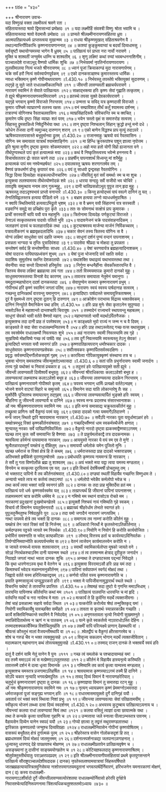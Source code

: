 +++
title = "४३०"

+++
श्रीनारायण उवाच-  
यदा विष्णुरहं वक्ता लक्ष्मीस्त्वं श्रवणे रता ।  
संहितायास्तदा श्रावो द्विमासाभ्यां प्रमोक्षदः ॥१ ॥
यदा लक्ष्मीर्हि संवक्त्री विष्णुः श्रोता भवामि च ।  
संहितायास्तदा श्रावो वेदमासैः प्रमोक्षदः ॥२ ॥
प्राप्यते श्रीलक्ष्मीनारायणसंहितया ध्रुवः ।  
आत्मपातिव्रत्यधर्मः प्राप्तस्त्वया मुखान्मम ॥३ ॥
राधया श्रीकृष्णमुखात् संहिताश्रवणेन वै ।  
तथाऽन्याभिर्गोपिकाभिः कृष्णनारायणाननात् ॥४ ॥
काश्यां कुङ्कुमवाप्यां च बदर्यां दिव्यधामसु ।  
सर्वसृष्टौ यथायोग्यमस्या भागेन वै ध्रुवम् ॥५ ॥
पातिव्रत्यं परं प्राप्ता नरा नार्यो नरायणे ।  
मुक्तिं च शाश्वतीं जग्मुर्मम धाम्नि च शाश्वतीम् ॥६ ॥
शृणु लक्ष्मि! कथां रम्यां भवबन्धननाशिनीम् ।  
पाञ्चालदेशे राजाऽभूद् वैष्णवो धार्मिकः शुचिः ॥७ ॥
निर्भयवर्मा नृपतिर्नारायणपरायणः ।  
तुलसीमालया नित्यं भजते श्रीनरायणम् ॥८ ॥
ध्यानं पूजां क्रियाकाण्डं मुदा नारायणार्पणम् ।  
चक्रे सर्वं हरौ नित्यं सर्वस्वार्पणपूर्वकम् ॥९ ॥
एको दानकसञ्ज्ञश्च कुमारस्तस्य धार्मिकः ।  
नवधा भक्तिमान् कृष्णे गोपीनाथपरायणः ॥1.430.१० ॥
निर्भयस्तु तपस्तेपे भक्तियुक्तं सुदारुणम् ।  
तद्गृहे तु सुते जाते राधालक्ष्मीकलान्विते ॥११ ॥
जीवन्ती लावण्यवती ब्रह्मचर्यपरायणे ।  
नारायणं स्वामिनं ते सेवाते पातिव्रत्यतः ॥१२॥
साक्षाद्भक्त्या हरिः कृष्णः सेवां गृह्णाति तत्कृताम् ।  
ते ह्युभे श्रीकृष्णनारायणस्वामिपरायणे ॥१३॥
व्रतस्थे तपसा युक्ते देवकार्यपरायणे ।  
यद्गृहे भगवान् कृष्णो विराजते निरन्तरम् ॥१४॥
उन्मत्ता च सविद् यत्र कृष्णदासी विराजते ।  
कुमारः पश्चिमे व्याघ्रारण्ये तलस्य रक्षसः ॥१५॥
वनं सम्प्राविशत् तीर्थं कर्तुं श्यामस्य दर्शनम् ।  
तत्रारण्यं योगिनश्च रैवताचलवासिनः ॥१६॥
व्याघ्रसिंहादिरूपैः संविचरन्ति स्म च क्वचित् ।  
कुमारेण पथि दृष्टाः सिंहा व्याघ्राः शतं परम् ॥१७॥
भयेन त्रस्तो वृक्षं स समारुरोह सत्वरम् ।  
सिंहास्तु द्रुमसान्निध्ये निषेदुर्निर्भया यथा ॥१८॥
तान् दृष्ट्वा निश्चलान् सिंहान् क्रुद्धो हन्तुं मनो दधे ।  
क्रोधेन तेजसा दानी व्यमुञ्चद् दारुणान् शरान् ॥१ ९॥
एको बाणेन विद्धश्च प्राप मृत्युं तदाऽपरे ।  
ऋषिरूपास्तापसास्ते बभूवुर्मानवा द्रुतम् ॥1.430.२० ॥
राजानमाहुः ऋषयो वयं रैवतवासिनः ।  
योगिनः स्म समायाता यात्रार्थं श्यामशार्ङ्गिणः ॥२१ ॥
मा हिन्धि क्रूररूपांश्च पशून् ज्ञात्वा नृपोत्तम ।  
इति श्रुत्वा मुनीन् दृष्ट्वा कुमारः शोकमाप्तवान् ॥२२॥
अहो मया हतो योगी विप्रो ह्यजानता वने ।  
तीर्थपुण्यस्थले पापं कृतं हत्यात्मकं मया ॥२३॥
कथं वै निष्कृतिस्त्वस्य भवेन्मे हननस्य वै ।  
विचार्यावततार द्रोः पपात चरणे तदा ॥२४॥
प्राहर्षीन् पापनाशार्थं विध्यन्तु मां शरैर्मुहुः ।  
हत्यात्मकं पापं मम नश्येन्महर्षयः! ॥२५॥
दयालवस्तु ऋषयः शरणागतमेव तम् ।  
वैष्णवं छत्रधर्माणं प्रोचुः कृपापरं वचः ॥२६॥
वयं तु साधवो द्वन्द्वसहा रैवतयोगिनः ।  
सिद्धा दिव्या दिव्यदेहाः सङ्कल्पाधीनचारिणः ॥२७॥
जीवयितुं मृतं सर्वं समर्थाः स्म च मा शुचः ।  
इत्युक्त्वा तलश्यामस्य तीर्थस्योष्णोदकं शवे ॥२८॥
धारया सन्ददुः सर्वे सजीवो भव चोचिरे ।  
तावदृषिः समुत्थाय ननाम तान् गुरून्मुहु\_ ॥२९॥
दानी चातिप्रसन्नोऽभूत् पुपूज तान् हृदा मुहुः ।  
ऋषयस्तु तदाऽदृश्यभावं प्राप्तो वनान्तरे ॥1.430.३० ॥
किन्तु हत्योद्भवं पापं ववल्गे दानिनं तु यत् ।  
तेनातिविह्वलस्तत्र हत्यया पीडितो वने ॥३ १ ॥
बभ्राम हत्यया लग्नो व्याधधर्ममुपाश्रितः ।  
न क्वापि स्थितिमापेदे हत्ययाऽभिद्रुतो भृशम् ॥३२॥
स वै भ्रमन् ययौ सिंहारण्यं यत्र सरस्वती ।  
वडवाग्निं समुद्रे सा प्रचिक्षेप पुरा कृते ॥३३॥
ततः सः सोमनाथं सत्क्षेत्रं प्राप कुमारकः ।  
प्राचीं सरस्वतीं चापि ययौ यत्र महामुनिः ॥३४॥
त्रितोनामा दिव्यदेहः पर्णकुट्यां विराजते ।  
तेनाऽयं सत्कृतस्तस्य पादयोः पतितो भुवि ॥३५॥
पादावनेजनं चक्रे पादसंवाहनादिकम् ।  
जलाहरणं दास्यं च फलाहारादिकं तथा ॥३६॥
कुट्याश्रमस्य मार्जन्या मार्जनं निर्विकच्चरम् ।  
पत्रावलीकरणं च ब्रह्मवृक्षदलादिभिः ॥३७॥
चकार सेवनं तस्य त्रितस्य योगिनः स वै ।  
योग्यं लक्ष्मि! साधुसेवा पापं दहति जन्मनः ॥३८॥
साधूनां दर्शनं पुण्यं वन्दनं पापनाशनम् ।  
प्रसन्नता भाग्यदा च तृप्तिः पुत्रादिवंशदा ॥३ ९॥
पादसेवा श्रीप्रदा च मोक्षदा तु प्रपन्नता ।  
सन्तोषणं सर्वदं हि सन्तोषणीयाः साधवः ॥1.430.४० ॥
येषां चरणवार्यत्र ब्रह्महत्यादिनाशकम् ।  
योषां पादरजः पापिपापप्रध्वंसनं शुभम् ॥४१ ॥
येषां पूजा भोजनादि सर्वं रक्षति सर्वदा ।  
यदाशिषः सुमूर्ताश्च रक्षन्ति देशकालयोः ॥४२॥
यथाशक्ति यथाद्रव्यं यथाभावस्तथा तथा ।  
सेवनीयाः सदा सन्तो दिव्यास्ते हरिमूर्तयः ॥४३ ॥
निर्गुणा बन्धनैर्हीनाः सेवकाँस्तारयन्ति वै ।  
त्रितस्य सेवया लक्ष्मि! ब्रह्महत्या लयं गता ॥४४॥
ततो विस्मयमापन्नः कुमारो दानको मुहुः ।  
साधुसमागमस्तस्या विनाशे वेद कारणम् ॥४५॥
तावत्तत्र समायाता नेतुमेनं यमानुगाः ।  
यमदूतान्महाघोरान् ददर्श दानकस्तदा ॥४६ ॥
सेवापुण्येन सस्मार कृष्णनारायणं प्रभुम् ।  
गोपीनाथं हरिं कृष्णं स्वामिनं जगतां पतिम् ॥४७॥
नारायणः स्वयं स्वस्य पार्षदानाह सत्वरम् ।  
गच्छन्तु दानिरक्षार्थं वारयन्तु यमानुगान् ॥४८॥
इत्यादिष्टाः पार्षदास्ते समाययुस्त्रिताश्रमम् ।  
दूरं वै वृक्षमध्ये तान् दृष्ट्वा दूतान् हि दारुणान् ॥४९॥
आक्रोशेन पराभाव्य विद्राव्य भक्तसेवकम् ।  
दानिनं निन्युरेते वैमानिकेन पथा हरिम् ॥1.430.५० ॥
हरिः प्राह मुनेः सेवा कृताऽनेन सुपुण्यदा ।  
भक्तोऽस्ति मे महाशान्तो दान्तश्चापि चिरायुषः ॥५१ ॥
तस्मादेनं राज्यभारे स्थापयन्तु महाबलम् ।  
साधूनां सेवको भावी वर्तते वैष्णवो महान् ॥५२॥
महाभागवतो भावी मदर्थाऽर्पितनैजकः ।  
इत्युक्तश्च तदा दानी प्राह तं परमेश्वरम् ॥५३॥
न काङ्क्ष्यते भुवो राज्यं न जन्म न च वै दिवम् ।  
काङ्क्ष्यते ते सदा सेवा राधालक्ष्म्यन्वितस्य वै ॥५४॥
हरिः प्राह तथाऽस्त्वेतद् गच्छ वत्स यथासुखम् ।  
तव स्वस्रोर्मम राधालक्ष्म्यौ निवत्स्यतः शुभे ॥५५॥
अहं नारायणः स्वामी निवत्स्यामि तव गृहे ।  
सुखयिष्ये मोक्षयिष्ये गच्छ त्वं पार्षदैः सह ॥५६॥
तव दूर्गे निवत्स्यामि स्वस्त्यस्तु तेऽनु सेवक! ।  
इत्यादिष्टो भगवता ययौ स्वनगरं प्रति ॥५७॥
कृष्णपातिव्रत्यपरान् धर्मांश्चकार दादकः ।  
साधुसेवापरः कृष्णनारायणप्रसेवकः ॥५८॥
सर्वोत्सवकरः कृष्णार्पितसर्वस्वदक्षिणः ।  
प्रवृद्धः सर्वसम्पद्भिर्गोलोकसदृशं गृहम् ॥५९॥
कारयित्वा गोपिकायुक्कृष्णं संस्थाप्य तत्र च ।  
भुक्त्वा भोगान् समस्तांश्च जीवन्मुक्तोऽभवत्सदा ॥1.430.६ ०॥
सतां पतिः प्रभुर्नारायणः स्वामी जनार्दनः ।  
तस्य गृहे यथोक्तं च निवासं प्रचकार ह ॥६ १ ॥
तदुत्तरं हरेः पातिव्रत्ययुक्ते सती ह्युभे ।  
जीवन्ती लावण्यवती दिव्यैश्वर्ये बभूवतुः ॥६२॥
जीवन्त्यां श्रीराधिकायाः कलाऽऽवेशो बभूव ह ।  
लावण्यवत्यां लक्ष्म्याश्च कलाऽऽवेशो बभूव ह ॥६३॥
जीवन्त्या लावण्यवत्या दादकेन निरन्तरम् ।  
पातिव्रत्यं कृष्णनारायणे गोपीश्वरे कृतम् ॥६४॥
त्रयस्य भगवान् धार्मिः प्रत्यक्षो वर्ततेऽन्वहम् ।  
भोजने शयने वाट्यां विहारे च समुत्सवे ॥६५॥
विमानेन सदा याति लोकान्तरेषु तैः सह ।  
मुक्तैर्देवैः पूजितश्च समायात्यनु तद्गृहम् ॥६६॥
जीवन्त्या लावण्यवत्यार्पितं भुङ्क्ते हरिः स्वयम् ।  
श्रीहरिणा तु जीवन्त्यै लावण्यायै च दानिने ॥६७॥
स्वस्य मन्त्रः प्रदत्तश्च संसारभवनाशकः ।  
ओं नमः श्रीकृष्णनारायणाय स्वामिने नमः ॥६८॥
इति मन्त्रं समासाद्य चक्रुस्तत्कीर्तनं मुहुः ।  
तच्छ्रुत्वा प्राणिनः सर्वे वैकुण्ठं परमं ययुः ॥६९॥
एकदा दादको गत्वा यममार्गेऽतिदारुणे ।  
मन्त्रं जपन् स्थितो द्वारि श्रावयामास नारकान् ॥1.430.७० ॥
सर्वेऽपि नारकाः पूता ययुर्धामाऽक्षरं हरेः ।  
यमक्षेत्रमभूद् रिक्तं कृष्णकीर्तनसंश्रवात् ॥७१ ॥
गच्छद्भिर्वैष्णवं धाम स्वकर्मस्थैर्जनैः क्षणात् ।  
शून्यास्तु नरकाः सर्वे पापिप्राणिविवर्जिताः ॥७२॥
वैकुण्ठे नारदो दृष्ट्वा ह्यकस्माद्वैष्णवाऽऽगमम् ।  
पप्रच्छ तान् कुतः सर्वे समायान्ति हि वैष्णवाः ॥७३ ॥
ते प्राहुर्यमलोकाद्वै तत्र दादकनामकः ।  
श्रावयित्वा हरेर्मन्त्रं पाययामास नारकान् ॥७४॥
आययुस्ते नारका ये वयं स्म एव ते मुने! ।  
श्रुत्वैतन्नारदस्तूर्णं यमक्षेत्रं तु वीक्षितुम् ॥७५॥
समाययौ धर्मलोकं यमेन पूजितो मुनिः ।  
पप्रच्छ धर्मराजं स रिक्तं क्षेत्रं हि ते कथम् ॥७६ ॥
धर्मराजस्तदा प्राह दादको भक्तराडयम् ।  
अतिभक्तो हृषीकेशे पुराणपुरुषोत्तमे ॥७७॥
प्रबोधयति कृष्णस्य नाममन्त्रं हि नारकान् ।  
ते सर्वे तु गता विष्णोर्लोकं ब्रह्म तु शाश्वतम् ॥७८॥
अयं भक्तो मया यद्वा त्वया यमस्य मण्डलात् ।  
विनयेन च सत्कृत्या दूरयितव्य एव यत् ॥७९॥
इति विचार्य देवर्षियमर्षी प्रोचतुस्तु तम् ।  
भो भक्तराट् पापिनो वै तव कीर्तनसंश्रवात् ॥1.430.८०॥
दण्ड्यां स्थलीं विहायैव गच्छन्ति विष्णुधाम ते ।  
अन्यायो भवते त्वत्र मा कर्तव्यं तथाऽनघ! ॥८१ ॥
धर्मलोपो भवेन्नैव कर्मलोपो भवेन्न च ।  
तथा कार्यं त्वया भक्त! याहि स्वनगरं प्रति ॥८२॥
दानकः सः तदा प्राह मुक्तिर्देया व्रतं मम ।  
पातिव्रत्यं परो धर्मः कृष्णसर्वस्वमेव यत् ॥८३॥
तत्प्राप्त्यर्थं हि जीवानां पापिनां पापनाशनम् ।  
तन्नामस्मरणं चात्र करोमि धर्ममेव मे ॥८४॥
न गमिष्ये मम स्थानं वासोऽत्र रोचते मम ।  
नारकाणां प्रदुःखानां दुःखमोचनहेतवे ॥८५॥
इत्युक्तौ निश्चयं नायं गमिष्यति गृहे स्वकम् ।  
विचार्य तौ विमानेन ययतुर्यमनारदौ ॥८६॥
ब्रह्माख्यं श्रीहरेर्धाम लेभाते स्वागतं हरेः ।  
पुपूजतुर्नेमतुश्च निषेदतुर्हरेः पुरः ॥८७॥
तदा यमो जगादैनं नारायणं जगत्पतिम् ।  
नाथ! पापमये क्षेत्रे तव भक्तो हि दानकः ॥८८॥
समागत्य तव नाम्नां करोति कीर्तनं मुहुः ।  
यमक्षेत्रं तेन जातं रिक्तं सर्वं हि निर्जनम् ॥८९ ॥
अधिकारो निरर्थो मे कृतस्तेनाऽतिकीर्तनात् ।  
कर्मदण्डस्य पट्टस्ते जायते स्म निरर्थकः ॥1.430.९०॥
नियोगि न नियोगं हि करोति कार्ययोजितः ।  
प्रभोर्वित्तं समश्नाति स भवेत् काष्ठकीटकः ॥९१ ॥
लोभाद् वित्तस्य हर्ता च कार्यस्याऽविनिवर्तकः ।  
तिर्यग्योनिमवाप्नोति कल्पपर्यन्तमेव सः॥९२॥
वेतनं त्वर्जयन् कार्यमालस्येन करोति न ।  
स जायते वनमध्ये वायसः शतवत्सरान् ॥९३ ॥
स्वार्थी स्वामिकार्यलोप्ता मूषको जायते वने ।  
सोऽहं निरर्थकश्चाऽस्मि दानी यावन्मम स्थले ॥९४॥
तं त्व तस्मान्मम क्षेत्राद् दूरीकुरु जनार्दन ।  
निग्राह्यो जगतां नाथ! भवता दानकः शुचिः ॥९५॥
अन्यथा ते दण्डपटस्तव पद्भ्यां निवेद्यते ।  
किं वृथा धारणेनाऽस्य वृथा वै वेतनेन च ॥९६॥
इत्युक्त्वा विररामाऽसौ हरिः प्राह यमं तदा ।  
किमाश्चर्यं भवेदत्र मन्नाम्नामनुकीर्तनम् ॥९७॥
पापिनां सर्वपापघ्नं स्वर्गदं मोक्षदं तथा ।  
जिह्वाग्रे वर्तते यस्य हरिरित्यक्षरद्वयम् ॥९८॥
कर्णयो पतितं यस्य कृष्णनारायणेति च ।  
प्रयाति कृष्णसायुज्यं पाप्युद्धारकरो हरिः ॥९९॥
भक्ता मे पापिजीवानामुद्धारार्थं स्थले स्थले ।  
विचरन्ति यथेष्टं ते तारयन्ति प्रपत्तितः ॥1.430.१० ०॥
तेषामहं सदा तुष्टो ये गृणन्ति ममाऽभिधाम् ।  
तारयन्ति पापिनश्च कीर्तयन्ति कथां मम ॥१०१ ॥
पातिव्रत्यं पालयन्ति धारयन्ति च मां हृदि ।  
वर्तयन्ति मदर्थे च नरा नार्यश्च मे मताः ॥१ ०२॥
मत्कार्यं ते हि कुर्वन्ति मदर्थे त्यक्तजीवनाः ।  
तेषां चाहं प्रसन्नात्मा सहाये सर्वदा स्थितः ॥१ ०३॥
यत्करोति करोत्येव श्रेष्ठं तन्मुक्तिकृद् यम! ।  
नियोगी स्वामिकार्येषु यावच्छक्ति समीहते ॥१ ०४॥
तावता स कृतार्थः स्यान्नरकान्नैव गच्छति ।  
कार्ये शक्तिविनिष्कान्ते स्वामिने वै निवेदयेत् ॥१ ०५॥
अनृणस्तावता भृत्यो नियोगी सुखमश्नुते ।  
स्मान्निवेदितार्थस्य न ऋणं न च पातकम् ॥१ ०६॥
यत्ने कृते स्वकर्तव्ये नाऽपराधोऽस्ति देहिनः ।  
तस्मादशक्यकार्येस्मिन्न विशोचितुमर्हसि ॥१ ०७॥
लक्ष्मीं वापि परित्यक्ष्ये प्राणान् देहमथापि वां ।  
श्रीवत्सं कौस्तुभं मालां वैजयन्तीमथापि वा ॥१ ०८॥
.श्वेतद्वीपं च वैकुण्ठं क्षीरसागरमेव च ।  
शोषं च गरुडं चैव न भक्त त्यक्तुमुत्सहे ॥१ ०९॥
विसृज्य सकलान् भोगान् मदर्थे त्यक्तजीवितान् ।  
मदात्मकान् महाभागान् कथं तोस्त्यक्तुमुत्सहे ॥1.430.११ ०॥
तस्माद् राजन् दानकं ते भक्तवर्ये स्वयं हरिः ।  
दातुं वै दर्शनं यामि नेतुं यानेन वै पुनः ॥१११ ॥
गच्छ त्वं यमलोकं च पश्चादायाम्यहं यम! ।  
वद तस्मै ममाऽऽयं त्वं स मत्प्रेष्णाऽऽप्लुतस्तदा ॥११ २॥
कीर्तनं मे विहायैव हास्यनृत्ये करिष्यति ।  
तावत्तस्मै दर्शनं मे दत्वा धृत्वा विमानके ॥११ ३॥
गमिष्यामि तव कार्य कृत्वा याम्यस्य मण्डलात् ।  
इत्युक्तश्च यमस्तत्र प्रजगामाऽतिहर्षितः ॥१ १४॥
श्रावयामास कृष्णस्याऽऽगमं तस्मै हिं दानिने ।  
सोऽपि चकार नृत्यादि भगवत्प्रेमपूरितः ॥१ १५॥
तावद् दिव्यं विमानं वै नारायणहरेरियात् ।  
चतुर्भुजं कृष्णनारायणं दृष्ट्वा तु दानकः ॥१ १६॥
कृष्णाज्ञया विमानं तु समारुह्य रटन् मुहुः ।  
ओं नमः श्रीकृष्णनारायणाय स्वामिने नमः ॥१ १७॥
नृत्यन् ध्यायन्नमन कृष्णं प्रेममग्नोऽभवत्तदा ।  
धर्मराजकृतां पूजां सङ्गृह्य भगवान् हरिः ॥१ १८॥
राधारमासमायुक्तो दुर्गे दानिगृहं ययौ ।  
अवतार्य परं भक्तं स्वयं स्थित्वा निशां प्रभुः ॥१ १९॥
जीवन्त्या लावण्यवत्याः सेवां पतिव्रतामयीम् ।  
स्वीकृत्य भोजनं लब्ध्वा दत्वा दिव्यं स्वदर्शनम् ॥1.430.१ २०॥
अभयस्य कुटुम्बाय पातिव्रत्याऽयनाय च ।  
जीवन्त्यां कलया राधां लावण्यायां श्रियं तथा ॥१२१ ॥
कलया वसितुं त्वाज्ञां दत्वा छायात्मके यथा ।  
तथा ते कन्यके कृत्वा पावयित्वा गृहाणि च ॥१ २२॥
उन्मत्ताया जले स्नात्वा पीत्वाऽम्भस्तत्र पावनम् ।  
वैहायसेन दिव्येन यानेन स्वपदं ययौ ॥१ २३॥
गोप्यो ज्ञात्वा तु तद्व्रत्तं मथुरामण्डलात्तथा ।  
द्वारिकातः कृष्णपलयो जग्मुश्च दिव्यविग्रहाः ॥१२४॥
राधालक्ष्मीनिवासेन गोपीनां कृष्णयोषिताम् ।  
वासरूपं बभूवैतत् क्षेत्रं दुर्गात्मकं पुरम् ॥१ २५॥
श्रीहरेस्तत्र वासेन गोलोकसदृशं हि तत् ।  
ब्रह्मधामसमं दिव्यं मोक्षदं जातमुत्तमम् ॥१ २६॥
दर्शनात्स्पर्शनान्नद्या जलपानाऽवगाहनात् ।  
धूल्यास्तु धारणाद् देहे पापक्षयश्च मोक्षणम् ॥१ २७॥
राधालक्ष्मीप्रतापेन प्रातिव्रत्यवृषेण च ।  
असङ्ख्यानां तु दासीनां साङ्ख्ययोगव्रतेन च ॥१ २८॥
कोटियज्ञफलदातृ कृष्णनारायणाश्रितम् ।  
श्रोतुर्वक्तुस्तीर्थयातुः पराऽक्षरपदप्रदम् ॥१ २९॥
इति श्रीलक्ष्मीनारायणीयसंहितायां प्रथमे कृतयुगसन्ताने पातिव्रत्ये सौराष्ट्रपञ्चालदेशीयदादक ( दानक) नृपतेस्तलश्यामयात्रायां सिंहरूपर्षिघाते जातब्रह्महत्यायास्त्रितमुनिसेवया नाशोत्तरमागतयमदूतानां भगवत्पार्षदैर्निवारणं, हरिभजनेन यमनारकाणां मोक्षणं, दान ( द) कस्य राधालक्ष्मी-  
नारायणाऽऽशीर्वादो दुर्गे जीवन्तीलावण्यवत्योरंशतया राधालक्ष्म्योर्निवासो हरेरपि दुर्गक्षेत्रे निवासश्चेत्यादिनिरूपणनामा त्रिंशत्यधिकचतुश्शततमोऽध्यायः ॥४३० ॥
    
